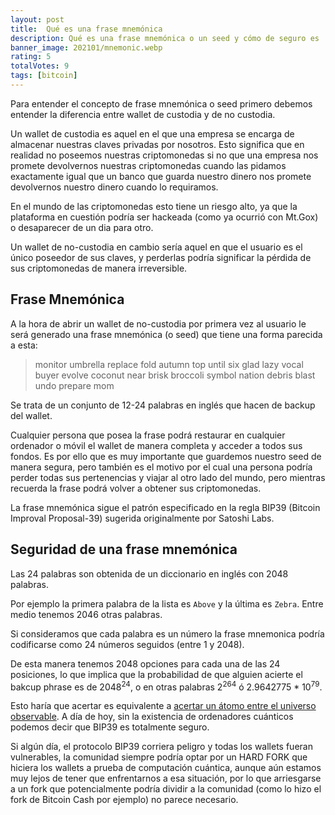 ```yaml
---
layout: post
title:  Qué es una frase mnemónica 
description: Qué es una frase mnemónica o un seed y cómo de seguro es
banner_image: 202101/mnemonic.webp
rating: 5
totalVotes: 9
tags: [bitcoin]
---
```


Para entender el concepto de frase mnemónica o seed primero debemos entender la diferencia entre wallet de custodia y de no custodia.

<!--more-->

Un wallet de custodia es aquel en el que una empresa se encarga de almacenar nuestras claves privadas por nosotros. Esto significa que en realidad no poseemos nuestras criptomonedas si no que una empresa nos promete devolvernos nuestras criptomonedas cuando las pidamos exactamente igual que un banco que guarda nuestro dinero nos promete devolvernos nuestro dinero cuando lo requiramos.

En el mundo de las criptomonedas esto tiene un riesgo alto, ya que la plataforma en cuestión podría ser hackeada (como ya ocurrió con Mt.Gox) o desaparecer de un dia para otro.

Un wallet de no-custodia en cambio sería aquel en que el usuario es el único poseedor de sus claves, y perderlas podría significar la pérdida de sus criptomonedas de manera irreversible.

## Frase Mnemónica

A la hora de abrir un wallet de no-custodia por primera vez al usuario le será generado una frase mnemónica (o seed) que tiene una forma parecida a esta:

> monitor umbrella replace fold autumn top until six glad lazy vocal buyer evolve coconut near brisk broccoli symbol nation debris blast undo prepare mom

Se trata de un conjunto de 12-24 palabras en inglés que hacen de backup del wallet.

Cualquier persona que posea la frase podrá restaurar en cualquier ordenador o móvil el wallet de manera completa y acceder a todos sus fondos. Es por ello que es muy importante que guardemos nuestro seed de manera segura, pero también es el motivo por el cual una persona podría perder todas sus pertenencias y viajar al otro lado del mundo, pero mientras recuerda la frase podrá volver a obtener sus criptomonedas.

La frase mnemónica sigue el patrón especificado en la regla BIP39 (Bitcoin Improval Proposal-39) sugerida originalmente por Satoshi Labs.

## Seguridad de una frase mnemónica

Las 24 palabras son obtenida de un diccionario en inglés con 2048 palabras.

Por ejemplo la primera palabra de la lista es `Above` y la última es `Zebra`. Entre medio tenemos 2046 otras palabras.

Si consideramos que cada palabra es un número la frase mnemonica podría codificarse como 24 números seguidos (entre 1 y 2048).

De esta manera tenemos 2048 opciones para cada una de las 24 posiciones, lo que implica que la probabilidad de que alguien acierte el bakcup phrase es de 2048<sup>24</sup>, o en otras palabras 2<sup>264</sup> ó 2.9642775 * 10<sup>79</sup>.

Esto haría que acertar es equivalente a <a href="http://blogs.hoy.es/curiosidades-cientificas/2019/12/27/cuantos-atomos-universo/" rel="nofollow">acertar un átomo entre el universo observable</a>. A día de hoy, sin la existencia de ordenadores cuánticos podemos decir que BIP39 es totalmente seguro.

Si algún día, el protocolo BIP39 corriera peligro y todas los wallets fueran vulnerables, la comunidad siempre podría optar por un HARD FORK que hiciera los wallets a prueba de computación cuántica, aunque aún estamos muy lejos de tener que enfrentarnos a esa situación, por lo que arriesgarse a un fork que potencialmente podría dividir a la comunidad (como lo hizo el fork de Bitcoin Cash por ejemplo) no parece necesario.